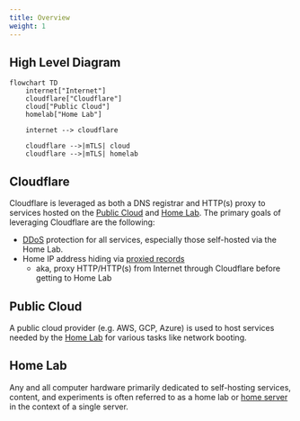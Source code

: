 ```yaml
---
title: Overview
weight: 1
---
```


## High Level Diagram

```mermaid
flowchart TD
    internet["Internet"]
    cloudflare["Cloudflare"]
    cloud["Public Cloud"]
    homelab["Home Lab"]

    internet --> cloudflare

    cloudflare -->|mTLS| cloud
    cloudflare -->|mTLS| homelab
```

## Cloudflare

Cloudflare is leveraged as both a DNS registrar and HTTP(s) proxy
to services hosted on the [Public Cloud](#public-cloud) and [Home Lab](#home-lab).
The primary goals of leveraging Cloudflare are the following:

- [DDoS](https://en.wikipedia.org/wiki/Denial-of-service_attack) protection for all services, especially those self-hosted via the Home Lab.
- Home IP address hiding via [proxied records](https://developers.cloudflare.com/dns/manage-dns-records/reference/proxied-dns-records/#proxied-records)
    - aka, proxy HTTP/HTTP(s) from Internet through Cloudflare before getting to Home Lab

## Public Cloud

A public cloud provider (e.g. AWS, GCP, Azure) is used to host services needed
by the [Home Lab](#home-lab) for various tasks like network booting.

## Home Lab

Any and all computer hardware primarily dedicated to self-hosting services, content,
and experiments is often referred to as a home lab or [home server](https://en.wikipedia.org/wiki/Home_server)
in the context of a single server.